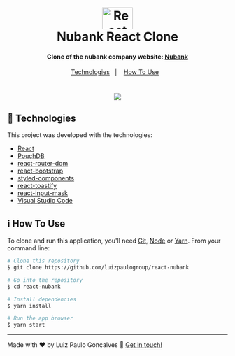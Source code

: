<h1 align="center">
    <img alt="React logo" width="70px" height="50px" src="https://github.com/luizpaulogroup/react-nubank/blob/master/src/Gif/react.png" />
    <br>
    Nubank React Clone
</h1>

<h4 align="center">Clone of the nubank company website: <a href="https://nubank.com.br/">Nubank</a>
</h4>
<p align="center">
  <a href="#rocket-technologies">Technologies</a>&nbsp;&nbsp;&nbsp;|&nbsp;&nbsp;&nbsp;
  <a href="#information_source-how-to-use">How To Use</a>&nbsp;&nbsp;&nbsp;
</p>

<h1 align="center">
    <img src="https://github.com/luizpaulogroup/react-nubank/blob/master/src/assets/GIF.gif" style="max-width:100%;">
</h1>

## :rocket: Technologies

This project was developed with the technologies:

-  [React](https://pt-br.reactjs.org/)
-  [PouchDB](https://pouchdb.com/)
-  [react-router-dom](https://reacttraining.com/react-router/web/guides/quick-start)
-  [react-bootstrap](https://react-bootstrap.netlify.app/)
-  [styled-components](https://www.styled-components.com/)
-  [react-toastify](https://github.com/fkhadra/react-toastify)
-  [react-input-mask](https://github.com/sanniassin/react-input-mask)
-  [Visual Studio Code](https://code.visualstudio.com/)

## :information_source: How To Use

To clone and run this application, you'll need [Git](https://git-scm.com), [Node](https://nodejs.org/en/) or [Yarn](https://yarnpkg.com/). From your command line:

```bash
# Clone this repository
$ git clone https://github.com/luizpaulogroup/react-nubank

# Go into the repository
$ cd react-nubank

# Install dependencies
$ yarn install

# Run the app browser
$ yarn start

```

---

Made with ♥ by Luiz Paulo Gonçalves :wave: [Get in touch!](https://www.linkedin.com/in/luiz-paulo/)
